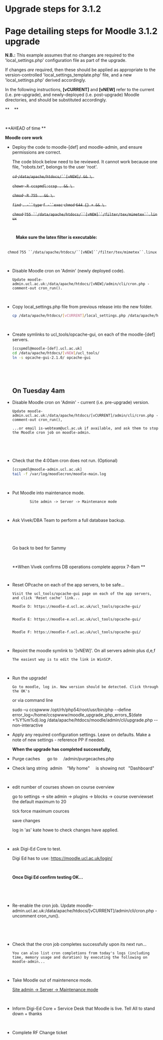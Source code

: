 # Upgrade steps for 3.1.2

# **Page detailing steps for Moodle 3.1.2 upgrade**

**N.B.:** This example assumes that no changes are required to the 'local\_settings.php' configuration file as part of the upgrade.

If changes *are* required, then these should be applied as appropriate to the version-controlled 'local\_settings\_template.php' file, and a new 'local\_settings.php' derived accordingly.

In the following instructions, **\[vCURRENT\]** and **\[vNEW\]** refer to the current (i.e. pre-upgrade), and newly-deployed (i.e. post-upgrade) Moodle directories, and should be substituted accordingly.

**   
**

 

**AHEAD of time
**

**Moodle core work**

-   Deploy the code to moodle-[def] and moodle-admin, and ensure permissions are correct.

    The code block below need to be reviewed. It cannot work because one file, "robots.txt", belongs to the user 'root'.

    ~~`cd` `/data/apache/htdocs/``[vNEW]/ && \ `~~

    ~~`chown` `-R ccspmdl:ccsp . && \ `~~

    ~~`chmod` `-R 755 . && \ `~~

    ~~`find` `. -``type` `f -``exec` `chmod` `644 {} + && \ `~~

    ~~`chmod` `755 ``/data/apache/htdocs/``[vNEW]``/filter/tex/mimetex``.linux`~~

 

         **Make sure the latex filter is executable:**

        `chmod` `755 ``/data/apache/htdocs/``[vNEW]``/filter/tex/mimetex``.linux`

 

-   Disable Moodle cron on 'Admin' (newly deployed code).

        Update moodle-admin.ucl.ac.uk:/data/apache/htdocs/[vNEW]/admin/cli/cron.php - comment-out cron_run().

     

<!-- -->

-   Copy local_settings.php file from previous release into the new folder.

    ``` bash
    cp /data/apache/htdocs/[vCURRENT]/local_settings.php /data/apache/htdocs/[vNEW]/local_settings.php
    ```

 

-   Create symlinks to ucl_tools/opcache-gui, on each of the moodle-[def] servers.

    ``` bash
    [ccspmdl@moodle-[def].ucl.ac.uk]
    cd /data/apache/htdocs/[vNEW]/ucl_tools/
    ln -s opcache-gui-2.1.0/ opcache-gui
    ```

     

         

    ## ****On Tuesday 4am****

<!-- -->

-   Disable Moodle cron on 'Admin' - current (i.e. pre-upgrade) version.

        Update moodle-admin.ucl.ac.uk:/data/apache/htdocs/[vCURRENT]/admin/cli/cron.php - comment-out cron_run(),

        ...or email is-webteam@ucl.ac.uk if available, and ask them to stop the Moodle cron job on moodle-admin.

     

 

-   Check that the 4:00am cron does not run. (Optional)

    ``` bash
    [ccspmdl@moodle-admin.ucl.ac.uk]
    tail -f /var/log/moodlecron/moodle-main.log
    ```

 

-   Put Moodle into maintenance mode.

                Site admin -> Server -> Maintenance mode       

     

<!-- -->

-   Ask Vivek/DBA Team to perform a full database backup.

    ``` java
     
    ```

     

    Go back to bed for Sammy

     

    **When Vivek confirms DB operations complete approx 7-8am
    **

         

<!-- -->

-   Reset OPcache on each of the app servers, to be safe...

        Visit the ucl_tools/opcache-gui page on each of the app servers, and click 'Reset cache' link...

        Moodle D: https://moodle-d.ucl.ac.uk/ucl_tools/opcache-gui/
              

        Moodle E: https://moodle-e.ucl.ac.uk/ucl_tools/opcache-gui/
              

        Moodle F: https://moodle-f.ucl.ac.uk/ucl_tools/opcache-gui/
              

 

-   Repoint the moodle symlink to '[vNEW]'. On all servers admin plus d,e,f

        The easiest way is to edit the link in WinSCP.

     

<!-- -->

-   Run the upgrade!

        Go to moodle, log in. New version should be detected. Click through the OK's

           

    or via command line

    sudo –u ccspwww /opt/rh/php54/root/usr/bin/php --define error\_log=/home/ccspwww/moodle\_upgrade\_php\_errors\_$(date +%Y%m%d).log /data/apache/htdocs/moodle/admin/cli/upgrade.php --non-interactive

<!-- -->

-   Apply any required configuration settings. Leave on defaults. Make a note of new settings - reference PP if needed.

    **When the upgrade has completed successfully,**

<!-- -->

-   Purge caches      go to     /admin/purgecaches.php

-   Check lang string  admin    "My home"     is showing not   "Dashboard"

     

-   edit number of courses shown on course overview

    go to settings -&gt; site admin -&gt; plugins -&gt; blocks -&gt; course overviewset the default maximum to 20

    tick force maximum cources

    save changes

    log in 'as' kate howe to check changes have applied.

     

-   ask Digi-Ed Core to test.

    Digi Ed has to use: https://moodle.ucl.ac.uk/login/

     

    **Once Digi Ed confirm testing OK...**

 

 

-   Re-enable the cron job. Update moodle-admin.ucl.ac.uk:/data/apache/htdocs/[vCURRENT]/admin/cli/cron.php - uncomment cron_run().

     

 

-   Check that the cron job completes successfully upon its next run...

        You can also list cron completions from today's logs (including time, memory usage and duration) by executing the following on moodle-admin...

     

-   Take Moodle out of maintenence mode.

    [Site admin -&gt; Server -&gt; Maintenance mode](https://moodle.ucl.ac.uk/admin/settings.php?section=maintenancemode)

 

-   Inform Digi-Ed Core + Service Desk that Moodle is live. Tell All to stand down + thanks

     

-   Complete RF Change ticket

     

 
